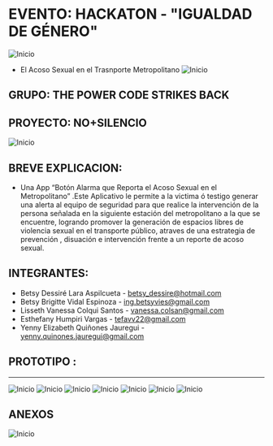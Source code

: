 EVENTO: HACKATON - "IGUALDAD DE GÉNERO"
======================================

![Inicio](assets/images/img-readme/afiche.jpg)

- El Acoso Sexual en el Trasnporte Metropolitano
![Inicio](assets/images/img-readme/problema.jpg)

GRUPO: THE POWER CODE STRIKES BACK
---------------------------------------

## PROYECTO: NO+SILENCIO
![Inicio](assets/images/img-readme/logo.png)

## BREVE EXPLICACION: 
- Una App “Botón Alarma que Reporta el Acoso Sexual en el Metropolitano” .Este Aplicativo le permite a la victima ó testigo generar una alerta al equipo de seguridad para que realice la intervención de la persona señalada en la siguiente estación del metropolitano a la que se encuentre,  logrando promover la generación de espacios libres de violencia sexual en el transporte público, atraves de una estrategia de prevención , disuación e intervención frente a un reporte de acoso sexual.

## INTEGRANTES:  
- Betsy Dessiré Lara Aspilcueta - betsy_dessire@hotmail.com
- Betsy Brigitte Vidal Espinoza - ing.betsyvies@gmail.com
- Lisseth Vanessa Colqui Santos - vanessa.colsan@gmail.com
- Esthefany Humpiri Vargas - tefavv22@gmail.com
- Yenny Elizabeth Quiñones Jauregui - yenny.quinones.jauregui@gmail.com

## PROTOTIPO :
----------------------
![Inicio](assets/images/img-readme/pantalla-uno.png)
![Inicio](assets/images/img-readme/pantalla-dos.png)
![Inicio](assets/images/img-readme/pantalla-tres.png)
![Inicio](assets/images/img-readme/pantalla-cuatro.png)
![Inicio](assets/images/img-readme/pantalla-cinco.png)
![Inicio](assets/images/img-readme/pantalla-seis.png)
![Inicio](assets/images/img-readme/pantalla-siete.png)

## ANEXOS
![Inicio](assets/images/img-readme/encuesta-google.png)


